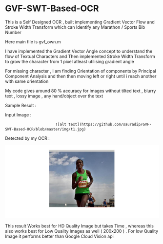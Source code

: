 # GVF-SWT-Based-OCR
This is a Self Designed OCR , built implementing Gradient Vector Flow and Stroke Width Transform which can Identify any Marathon / Sports Bib Number 

Here main file is gvf_own.m 

I have implemented the Gradient Vector Angle concept to understand the flow of Textual Characters and Then implemented Stroke Width Transform to grow the character from 1 pixel atleast utilising gradient angle 

For missing character , I am finding Orientation of components by Principal Component Analysis and then then moving left or right until i reach another with same orientation 

My code gives around 80 % accuracy for images without tilted text , blurry text , lossy image , any hand/object over the text

Sample Result : 

Input Image :

                           ![alt text](https://github.com/sauradip/GVF-SWT-Based-OCR/blob/master/img/t1.jpg)

Detected by my OCR :

![alt text](https://github.com/sauradip/GVF-SWT-Based-OCR/blob/master/img/frame10.jpg)


This result Works best for HD Quality Image but takes Time , whereas this also works best for Low Quality Images as well ( 200x200 ) .
For low Quality Image it performs better than Google Cloud Vision api
